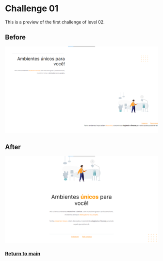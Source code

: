 # Challenge 01
This is a preview of the first challenge of level 02.

## Before
![Before](./layout/Challenge_01_before.png)
## After
![After](./layout/Challenge_01.png)

### [Return to main](../)